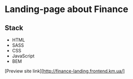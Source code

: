 # Landing-page about Finance

## Stack

- HTML
- SASS
- CSS
- JavaScript
- BEM

[Preview site link][http://finance-landing.frontend.km.ua/]
